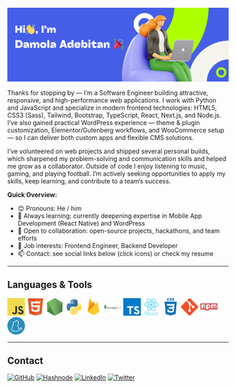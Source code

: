 ![Header](./Header.png)

Thanks for stopping by — I’m a Software Engineer building attractive, responsive, and high-performance web applications. I work with Python and JavaScript and specialize in modern frontend technologies: HTML5, CSS3 (Sass), Tailwind, Bootstrap, TypeScript, React, Next.js, and Node.js. I’ve also gained practical WordPress experience — theme & plugin customization, Elementor/Gutenberg workflows, and WooCommerce setup — so I can deliver both custom apps and flexible CMS solutions.

I’ve volunteered on web projects and shipped several personal builds, which sharpened my problem-solving and communication skills and helped me grow as a collaborator. Outside of code I enjoy listening to music, gaming, and playing football. I’m actively seeking opportunities to apply my skills, keep learning, and contribute to a team’s success.

**Quick Overview:**  
- 😊 Pronouns: He / him  
- 🌱 Always learning: currently deepening expertise in Mobile App Development (React Native) and WordPress  
- 🤝 Open to collaboration: open-source projects, hackathons, and team efforts  
- 💼 Job interests: Frontend Engineer, Backend Developer  
- 📫 Contact: see social links below (click icons) or check my resume

---

## Languages & Tools

<code><img height="40" src="https://raw.githubusercontent.com/github/explore/main/topics/javascript/javascript.png" alt="JavaScript"></code>
<code><img height="40" src="https://raw.githubusercontent.com/devicons/devicon/master/icons/html5/html5-original.svg" alt="HTML5"></code>
<code><img height="40" src="https://raw.githubusercontent.com/github/explore/main/topics/nodejs/nodejs.png" alt="Node.js"></code>
<code><img height="40" src="https://raw.githubusercontent.com/github/explore/main/topics/python/python.png" alt="Python"></code>
<code><img height="40" src="https://raw.githubusercontent.com/github/explore/main/topics/firebase/firebase.png" alt="Firebase"></code>
<code><img height="40" src="https://raw.githubusercontent.com/github/explore/main/topics/mongodb/mongodb.png" alt="MongoDB"></code>
<code><img height="40" src="https://raw.githubusercontent.com/github/explore/main/topics/typescript/typescript.png" alt="TypeScript"></code>
<code><img height="40" src="https://raw.githubusercontent.com/devicons/devicon/master/icons/react/react-original-wordmark.svg" alt="React"></code>
<code><img height="40" src="https://raw.githubusercontent.com/devicons/devicon/master/icons/css3/css3-plain-wordmark.svg" alt="CSS3"></code>
<code><img height="40" src="https://raw.githubusercontent.com/devicons/devicon/master/icons/git/git-original.svg" alt="Git"></code>
<code><img height="40" src="https://raw.githubusercontent.com/devicons/devicon/master/icons/npm/npm-original-wordmark.svg" alt="npm"></code>
<code><img height="40" src="https://raw.githubusercontent.com/devicons/devicon/master/icons/yarn/yarn-original.svg" alt="yarn"></code>

---

## Contact

[<img src="https://cdn.jsdelivr.net/npm/simple-icons@v3/icons/github.svg" alt="GitHub" height="36">](https://github.com/adedamola99)
[<img src="https://cdn.jsdelivr.net/npm/simple-icons@v3/icons/hashnode.svg" alt="Hashnode" height="36">](https://hashnode.com/@Damia)
[<img src="https://cdn.jsdelivr.net/npm/simple-icons@v3/icons/linkedin.svg" alt="LinkedIn" height="36">](https://www.linkedin.com/in/adebitan-damola-0703a718b)
[<img src="https://cdn.jsdelivr.net/npm/simple-icons@v3/icons/twitter.svg" alt="Twitter" height="36">](https://twitter.com/itz_damia)
